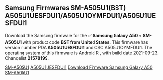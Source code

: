 <h2>Samsung Firmwares SM-A505U1(BST) A505U1UESFDUI1/A505U1OYMFDUI1/A505U1UESFDUI1</h2>
Download the Samsung firmware for the ✅ <strong>Samsung Galaxy A50 </strong> ⭐ <strong>SM-A505U1</strong> with product code <strong>BST</strong> <strong> from United States</strong>. This firmware has version number PDA <strong>A505U1UESFDUI1</strong> and CSC A505U1OYMFDUI1. The operating system of this firmware is Android R , with build date 2021-09-23. Changelist <strong>21578199</strong>.


[SM-A505U1](https://samfirm.shop/samsung/model/SM-A505U1)
[A505U1UESFDUI1](https://samfirm.shop/samsung/pda/A505U1UESFDUI1)
[Download Firmware Samsung Galaxy A50 SM-A505U1](https://samfirm.shop/samsung/firmware/458688)
